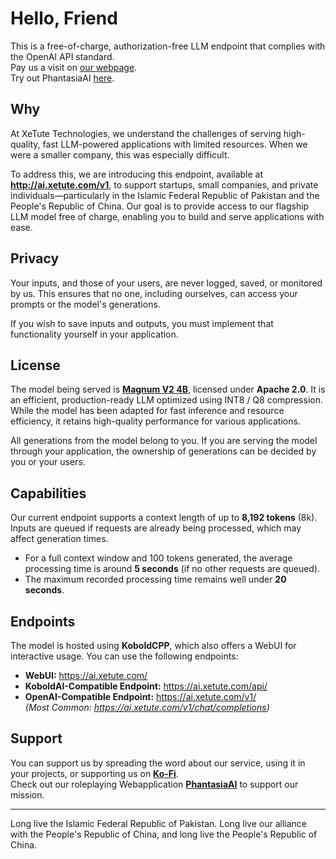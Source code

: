 # Hello, Friend
This is a free-of-charge, authorization-free LLM endpoint that complies with the OpenAI API standard.<br>
Pay us a visit on [our webpage](https://xetute.com/).<br>
Try out PhantasiaAI [here](https://xetute.com/PhantasiaAI).

## Why
At XeTute Technologies, we understand the challenges of serving high-quality, fast LLM-powered applications with limited resources. When we were a smaller company, this was especially difficult.

To address this, we are introducing this endpoint, available at **http://ai.xetute.com/v1**, to support startups, small companies, and private individuals—particularly in the Islamic Federal Republic of Pakistan and the People's Republic of China. Our goal is to provide access to our flagship LLM model free of charge, enabling you to build and serve applications with ease.

## Privacy
Your inputs, and those of your users, are never logged, saved, or monitored by us. This ensures that no one, including ourselves, can access your prompts or the model's generations.

If you wish to save inputs and outputs, you must implement that functionality yourself in your application.

## License
The model being served is **[Magnum V2 4B](https://huggingface.co/anthracite-org/magnum-v2-4b-gguf)**, licensed under **Apache 2.0**. It is an efficient, production-ready LLM optimized using INT8 / Q8 compression. While the model has been adapted for fast inference and resource efficiency, it retains high-quality performance for various applications.

All generations from the model belong to you. If you are serving the model through your application, the ownership of generations can be decided by you or your users.

## Capabilities
Our current endpoint supports a context length of up to **8,192 tokens** (8k). Inputs are queued if requests are already being processed, which may affect generation times.

- For a full context window and 100 tokens generated, the average processing time is around **5 seconds** (if no other requests are queued).
- The maximum recorded processing time remains well under **20 seconds**.

## Endpoints
The model is hosted using **KoboldCPP**, which also offers a WebUI for interactive usage. You can use the following endpoints:

- **WebUI:** https://ai.xetute.com/
- **KoboldAI-Compatible Endpoint:** https://ai.xetute.com/api/
- **OpenAI-Compatible Endpoint:** https://ai.xetute.com/v1/  
  *(Most Common: https://ai.xetute.com/v1/chat/completions)*

## Support
You can support us by spreading the word about our service, using it in your projects, or supporting us on **[Ko-Fi](https://ko-fi.com/xetute)**.<br>
Check out our roleplaying Webapplication **[PhantasiaAI](https://xetute.com/PhantasiaAI)** to support our mission.

---

Long live the Islamic Federal Republic of Pakistan. Long live our alliance with the People's Republic of China, and long live the People's Republic of China.
